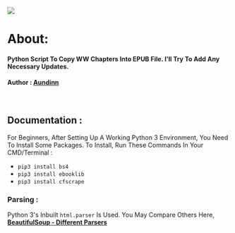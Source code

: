 <img src="https://img.shields.io/badge/Version-2.1.1-brightgreen.svg" ></img>
# About: 
<h4>Python Script To Copy WW Chapters Into EPUB File. I'll Try To Add Any Necessary Updates.</h4>


<h4> Author :  <a href="https://forum.wuxiaworld.com/profile/Aundinn">Aundinn</a> </h4>

<br/>

## Documentation :
<p>For Beginners, After Setting Up A Working Python 3 Environment, You Need To Install Some Packages. To Install, Run These Commands In Your CMD/Terminal :</p>

* `pip3 install bs4`
* `pip3 install ebooklib`
* `pip3 install cfscrape`

### Parsing :
Python 3's Inbuilt `html.parser` Is Used. You May Compare Others Here, [**BeautifulSoup - Different Parsers**](https://www.crummy.com/software/BeautifulSoup/bs4/doc/#installing-a-parser)
